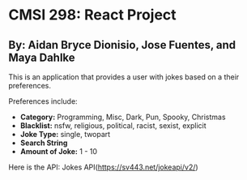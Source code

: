 # CMSI 298: React Project

## By: Aidan Bryce Dionisio, Jose Fuentes, and Maya Dahlke

This is an application that provides a user with jokes based on a their preferences.

Preferences include:

- **Category:** Programming, Misc, Dark, Pun, Spooky, Christmas
- **Blacklist:** nsfw, religious, political, racist, sexist, explicit
- **Joke Type:** single, twopart
- **Search String**
- **Amount of Joke:** 1 - 10

Here is the API: Jokes API(https://sv443.net/jokeapi/v2/)

